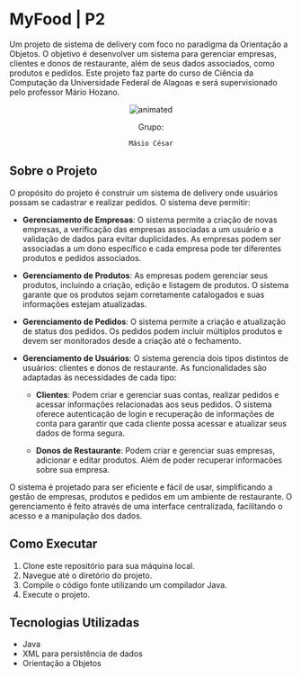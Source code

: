 # MyFood | P2

Um projeto de sistema de delivery com foco no paradigma da Orientação a Objetos. O objetivo é desenvolver um sistema para gerenciar empresas, clientes e donos de restaurante, além de seus dados associados, como produtos e pedidos. Este projeto faz parte do curso de Ciência da Computação da Universidade Federal de Alagoas e será supervisionado pelo professor Mário Hozano.
<p align="center">
  <img src="https://user-images.githubusercontent.com/91018438/204195385-acc6fcd4-05a7-4f25-87d1-cb7d5cc5c852.png" alt="animated" />
</p>

<center>
Grupo:

    Másio César
</center>

## Sobre o Projeto

O propósito do projeto é construir um sistema de delivery onde usuários possam se cadastrar e realizar pedidos. O sistema deve permitir:

* **Gerenciamento de Empresas**: O sistema permite a criação de novas empresas, a verificação das empresas associadas a um usuário e a validação de dados para evitar duplicidades. As empresas podem ser associadas a um dono específico e cada empresa pode ter diferentes produtos e pedidos associados.

* **Gerenciamento de Produtos**: As empresas podem gerenciar seus produtos, incluindo a criação, edição e listagem de produtos. O sistema garante que os produtos sejam corretamente catalogados e suas informações estejam atualizadas.

* **Gerenciamento de Pedidos**: O sistema permite a criação e atualização de status dos pedidos. Os pedidos podem incluir múltiplos produtos e devem ser monitorados desde a criação até o fechamento.

* **Gerenciamento de Usuários**: O sistema gerencia dois tipos distintos de usuários: clientes e donos de restaurante. As funcionalidades são adaptadas às necessidades de cada tipo:

  * **Clientes**: Podem criar e gerenciar suas contas, realizar pedidos e acessar informações relacionadas aos seus pedidos. O sistema oferece autenticação de login e recuperação de informações de conta para garantir que cada cliente possa acessar e atualizar seus dados de forma segura.

  * **Donos de Restaurante**: Podem criar e gerenciar suas empresas, adicionar e editar produtos. Além de poder recuperar informacões sobre sua empresa.

O sistema é projetado para ser eficiente e fácil de usar, simplificando a gestão de empresas, produtos e pedidos em um ambiente de restaurante. O gerenciamento é feito através de uma interface centralizada, facilitando o acesso e a manipulação dos dados.

## Como Executar

1. Clone este repositório para sua máquina local.
2. Navegue até o diretório do projeto.
3. Compile o código fonte utilizando um compilador Java.
4. Execute o projeto.

## Tecnologias Utilizadas

- Java
- XML para persistência de dados
- Orientação a Objetos
